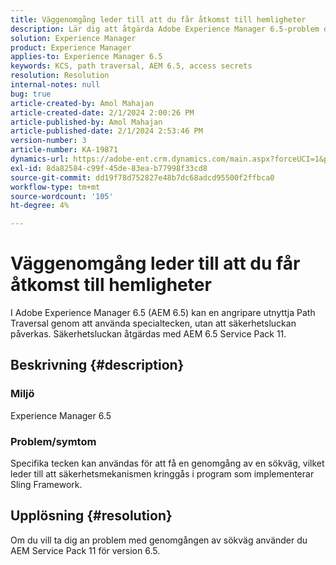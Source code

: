 ```yaml
---
title: Väggenomgång leder till att du får åtkomst till hemligheter
description: Lär dig att åtgärda Adobe Experience Manager 6.5-problem där genomgång av banor leder till säkerhetsöverträdelse. Använd Service Pack 11.
solution: Experience Manager
product: Experience Manager
applies-to: Experience Manager 6.5
keywords: KCS, path traversal, AEM 6.5, access secrets
resolution: Resolution
internal-notes: null
bug: true
article-created-by: Amol Mahajan
article-created-date: 2/1/2024 2:00:26 PM
article-published-by: Amol Mahajan
article-published-date: 2/1/2024 2:53:46 PM
version-number: 3
article-number: KA-19871
dynamics-url: https://adobe-ent.crm.dynamics.com/main.aspx?forceUCI=1&pagetype=entityrecord&etn=knowledgearticle&id=5e44cd3b-0ac1-ee11-9079-6045bd0065f9
exl-id: 8da82584-c99f-45de-83ea-b77998f33cd8
source-git-commit: dd19f78d752827e48b7dc68adcd95500f2ffbca0
workflow-type: tm+mt
source-wordcount: '105'
ht-degree: 4%

---
```


# Väggenomgång leder till att du får åtkomst till hemligheter


I Adobe Experience Manager 6.5 (AEM 6.5) kan en angripare utnyttja Path Traversal genom att använda specialtecken, utan att säkerhetsluckan påverkas. Säkerhetsluckan åtgärdas med AEM 6.5 Service Pack 11.

## Beskrivning {#description}


### <b>Miljö</b>

Experience Manager 6.5



### <b>Problem/symtom</b>

Specifika tecken kan användas för att få en genomgång av en sökväg, vilket leder till att säkerhetsmekanismen kringgås i program som implementerar Sling Framework.


## Upplösning {#resolution}

Om du vill ta dig an problem med genomgången av sökväg använder du AEM Service Pack 11 för version 6.5.
